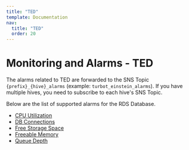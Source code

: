 ```yaml
---
title: "TED"
template: Documentation
nav:
  title: "TED"
  order: 20
---
```


# Monitoring and Alarms - TED

The alarms related to TED are forwarded to the SNS Topic `{prefix}_{hive}_alarms` (example: `turbot_einstein_alarms`).
If you have multiple hives, you need to subscribe to each hive's SNS Topic.

Below are the list of supported alarms for the RDS Database.

* [CPU Utilization](/cpu-utilization)
* [DB Connections](/db-connections)
* [Free Storage Space](/free-storage-space)
* [Freeable Memory](/freeable-memory)
* [Queue Depth](/queue-depth)

